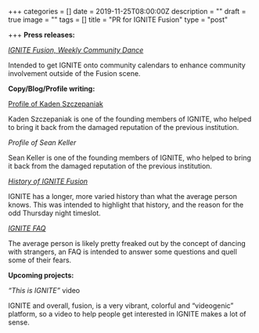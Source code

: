 +++
categories = []
date = 2019-11-25T08:00:00Z
description = ""
draft = true
image = ""
tags = []
title = "PR for IGNITE Fusion"
type = "post"

+++
**Press releases:**

[_IGNITE Fusion, Weekly Community Dance_](https://github.com/JoeCactus/hugo-parsa-forestry/blob/master/static/images/ignite-fusion-weekly-community-dance.docx?raw=true)

Intended to get IGNITE onto community calendars to enhance community involvement outside of the Fusion scene.

**Copy/Blog/Profile writing:**

[Profile of Kaden Szczepaniak](https://github.com/JoeCactus/hugo-parsa-forestry/blob/master/static/images/Profile-of-Kaden-Szczepaniak.docx?raw=true)

Kaden Szczepaniak is one of the founding members of IGNITE, who helped to bring it back from the damaged reputation of the previous institution.

_Profile of Sean Keller_

Sean Keller is one of the founding members of IGNITE, who helped to bring it back from the damaged reputation of the previous institution.

[_History of IGNITE Fusion_](https://github.com/JoeCactus/hugo-parsa-forestry/blob/master/static/images/history-of-ignite.docx?raw=true)

IGNITE has a longer, more varied history than what the average person knows. This was intended to highlight that history, and the reason for the odd Thursday night timeslot.

[_IGNITE FAQ_](https://github.com/JoeCactus/hugo-parsa-forestry/blob/master/static/images/ignite-faq.docx?raw=true)

The average person is likely pretty freaked out by the concept of dancing with strangers, an FAQ is intended to answer some questions and quell some of their fears.

**Upcoming projects:**

_“This is IGNITE”_ video

IGNITE and overall, fusion, is a very vibrant, colorful and “videogenic” platform, so a video to help people get interested in IGNITE makes a lot of sense.